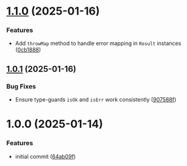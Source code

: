 # [1.1.0](https://github.com/suzuki3jp/result4js/compare/v1.0.1...v1.1.0) (2025-01-16)


### Features

* Add `throwMap` method to handle error mapping in `Result` instances ([0cb1888](https://github.com/suzuki3jp/result4js/commit/0cb1888b06fba7fb06a89784bf63c4ffe013f700))

## [1.0.1](https://github.com/suzuki3jp/result4js/compare/v1.0.0...v1.0.1) (2025-01-16)


### Bug Fixes

* Ensure type-guards `isOk` and `isErr` work consistently ([907588f](https://github.com/suzuki3jp/result4js/commit/907588f61eeddefcd0887763ffd17a5dddf332bb))

# 1.0.0 (2025-01-14)


### Features

* initial commit ([64ab09f](https://github.com/suzuki3jp/result4js/commit/64ab09f631c7684cad010bd5877c435599d2ab9e))
